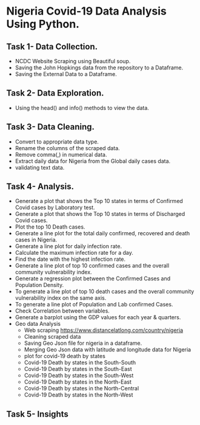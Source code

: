 # Nigeria Covid-19 Data Analysis Using Python.
## Task 1- Data Collection.
 - NCDC Website Scraping using Beautiful soup.
 - Saving the John Hopkings data from the repository to a Dataframe.
 - Saving the External Data to a Dataframe.
## Task 2- Data Exploration.
 - Using the head() and info() methods to view the data.
## Task 3- Data Cleaning.
 - Convert to appropriate data type.
 - Rename the columns of the scraped data.
 - Remove comma(,) in numerical data.
 - Extract daily data for Nigeria from the Global daily cases data.
 - validating text data.
## Task 4- Analysis.
 - Generate a plot that shows the Top 10 states in terms of Confirmed Covid cases by Laboratory test.
 - Generate a plot that shows the Top 10 states in terms of Discharged Covid cases.
 - Plot the top 10 Death cases.
 - Generate a line plot for the total daily confirmed, recovered and death cases in Nigeria.
 - Generate a line plot for daily infection rate.
 - Calculate the maximum infection rate for a day.
 - Find the date with the highest infection rate.
 - Generate a line plot of top 10 confirmed cases and the overall community vulnerability index.
 - Generate a regression plot between the Confirmed Cases and Population Density.
 - To generate a line plot of top 10 death cases and the overall community vulnerability index on the same axis.
 - To generate a line plot of Population and Lab confirmed Cases.
 - Check Correlation between variables.
 - Generate a barplot using the GDP values for each year & quarters.
 - Geo data Analysis
   - Web scraping https://www.distancelatlong.com/country/nigeria
   - Cleaning scraped data
   - Saving Geo Json file for nigeria in a dataframe.
   - Merging Geo Json data with latitude and longitude data for Nigeria
   - plot for covid-19 death by states
   - Covid-19 Death by states in the South-South
   - Covid-19 Death by states in the South-East
   - Covid-19 Death by states in the South-West
   - Covid-19 Death by states in the North-East
   - Covid-19 Death by states in the North-Central
   - Covid-19 Death by states in the North-West
## Task 5- Insights

